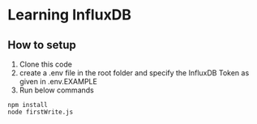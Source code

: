 # Learning InfluxDB

## How to setup
 1. Clone this code
 2. create a .env file in the root folder and specify the InfluxDB Token as given in .env.EXAMPLE
 3. Run below commands

 ```
 npm install
 node firstWrite.js
 ```
